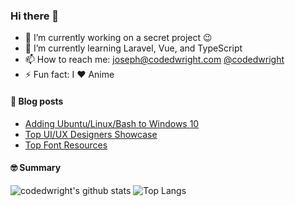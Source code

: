 ### Hi there 👋

- 🔭 I’m currently working on a secret project 😉
- 🌱 I’m currently learning Laravel, Vue, and TypeScript
- 📫 How to reach me: [joseph@codedwright.com](mailto:joseph@codedwright.com) [@codedwright](https://www.instagram.com/codedwright/)
- ⚡ Fun fact: I ❤️ Anime

#### 📕 Blog posts
<!-- BLOG-POST-LIST:START -->
- [Adding Ubuntu/Linux/Bash to Windows 10](https://codedwright.github.io/blog/windows-subsystem-for-linux/)
- [Top UI/UX Designers Showcase](https://codedwright.github.io/blog/top-ui-ux-showcase/)
- [Top Font Resources](https://codedwright.github.io/blog/top-font-resources/)
<!-- BLOG-POST-LIST:END -->

#### 🤓 Summary

![codedwright's github stats](https://github-readme-stats.vercel.app/api?username=codedwright&hide=stars,prs,contribs,issues,contrib&show_icons=true&count_private=true)
![Top Langs](https://github-readme-stats.vercel.app/api/top-langs/?username=codedwright&&layout=compact&hide=hack)
